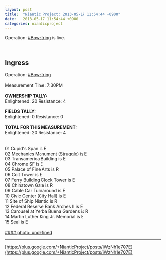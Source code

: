 ```yaml
---
layout: post
title:  "Niantic Project: 2013-05-17 11:54:44 +0900"
date:   2013-05-17 11:54:44 +0900
categories: nianticproject
---
```

Operation: [#Bowstring](https://plus.google.com/s/%23Bowstring "") is live.<div class="shared"><br /><h2>Ingress</h2>Operation: <a rel="nofollow" class="ot-hashtag" href="https://plus.google.com/s/%23Bowstring">#Bowstring</a><br /><br />Measurement Time:	7:30PM<br /><br /><b>OWNERSHIP TALLY:</b><br />Enlightened: 20 Resistance: 4<br /><br /><b>FIELDS TALLY:</b><br />Enlightened: 0 Resistance: 0<br /> 	 <br /><b>TOTAL FOR THIS MEASUREMENT:</b>	<br />Enlightened: 20 Resistance: 4<br /><br />	<br />01 Cupid's Span is E<br />02 Mechanics Monument (Struggle) is E<br />03 Transamerica Building is E<br />04 Chrome SF is E<br />05 Palace of Fine Arts is R<br />06 Coit Tower is E<br />07 Ferry Building Clock Tower is E<br />08 Chinatown Gate is R<br />09 Cable Car Turnaround is E<br />10 Civic Center (City Hall) is E<br />11 Site of Ship Niantic is R<br />12 Federal Reserve Bank Arches II is E<br />13 Carousel at Yerba Buena Gardens is R<br />14 Martin Luther King Jr. Memorial is E<br />15 Seal is E<br /><br /></div>
[#### photo: undefined](https://lh6.googleusercontent.com/-Ah5vzfiv_5U/UZWW65TLf0I/AAAAAAAAILo/g_YW8QLATIM/s0-d/Screen%2BShot%2B2013-05-16%2Bat%2B7.32.55%2BPM.png "")
- - -
[https://plus.google.com/+NianticProject/posts/iWzNh1e7Q7E](https://plus.google.com/+NianticProject/posts/iWzNh1e7Q7E)
